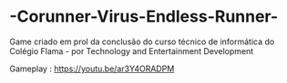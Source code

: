 # -Corunner-Virus-Endless-Runner-
Game criado em prol da conclusão do curso técnico de informática do Colégio Flama - por Technology and Entertainment Development

Gameplay : https://youtu.be/ar3Y4ORADPM

